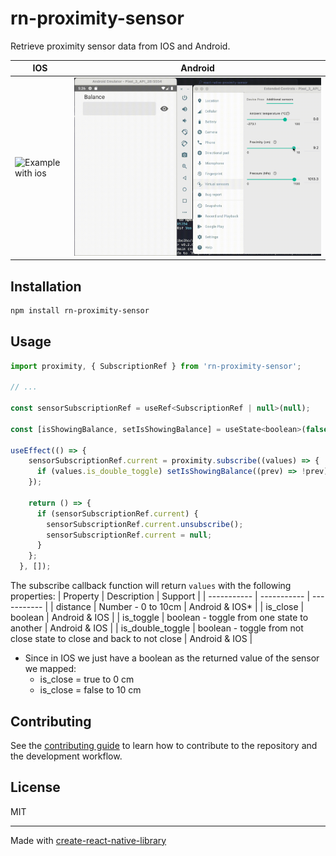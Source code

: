 # rn-proximity-sensor

Retrieve proximity sensor data from IOS and Android.

| IOS         | Android           |
| -----------      | -----------           |
| ![Example with ios](https://raw.githubusercontent.com/kibolho/react-native-proximity-sensor/HEAD/.github/assets/ProximitySensorIOS.gif)         | ![Example with android](https://raw.githubusercontent.com/kibolho/react-native-proximity-sensor/HEAD/.github/assets/ProximitySensorAndroid.gif)  |

## Installation

```sh
npm install rn-proximity-sensor
```

## Usage

```js
import proximity, { SubscriptionRef } from 'rn-proximity-sensor';

// ...

const sensorSubscriptionRef = useRef<SubscriptionRef | null>(null);

const [isShowingBalance, setIsShowingBalance] = useState<boolean>(false);

useEffect(() => {
    sensorSubscriptionRef.current = proximity.subscribe((values) => {
      if (values.is_double_toggle) setIsShowingBalance((prev) => !prev);
    });

    return () => {
      if (sensorSubscriptionRef.current) {
        sensorSubscriptionRef.current.unsubscribe();
        sensorSubscriptionRef.current = null;
      }
    };
  }, []);
```

The subscribe callback function will return ```values``` with the following properties:
| Property         | Description           | Support        |
| -----------      | -----------           | -----------    |
| distance         | Number - 0 to 10cm    | Android & IOS* |
| is_close         | boolean               | Android & IOS  |
| is_toggle        | boolean - toggle from one state to another              | Android & IOS  |
| is_double_toggle | boolean - toggle from not close state to close and back to not close              | Android & IOS  |

* Since in IOS we just have a boolean as the returned value of the sensor we mapped:
  - is_close = true to 0 cm
  - is_close = false to 10 cm

## Contributing

See the [contributing guide](CONTRIBUTING.md) to learn how to contribute to the repository and the development workflow.

## License

MIT

---

Made with [create-react-native-library](https://github.com/callstack/react-native-builder-bob)
